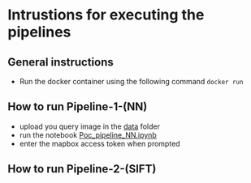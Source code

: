 # Intrustions for executing the pipelines

## General instructions
- Run the docker container using the following command `docker run `

## How to run Pipeline-1-(NN)
- upload you query image in the [data](./data/) folder
- run the notebook [Poc_pipeline_NN.ipynb](./pipeline-1-(NN)/Poc_pipeline_NN)
- enter the mapbox access token when prompted

## How to run Pipeline-2-(SIFT)